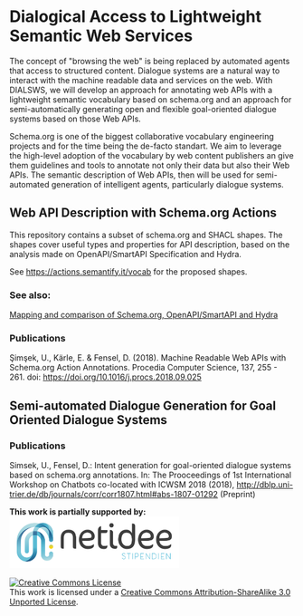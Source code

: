 # Dialogical Access to Lightweight Semantic Web Services
The concept of "browsing the web" is being replaced by automated agents that access to structured content. Dialogue systems are a natural way to interact with the machine readable data and services on the web. With DIALSWS, we will develop an approach for annotating web APIs with a lightweight semantic vocabulary based on schema.org and an approach for semi-automatically generating open and flexible goal-oriented dialogue systems based on those Web APIs. 

Schema.org is one of the biggest collaborative vocabulary engineering projects and for the time being the de-facto standart. We aim to leverage the high-level adoption of the vocabulary by web content publishers an give them guidelines and tools to annotate not only their data but also their Web APIs. The semantic description of Web APIs, then will be used for semi-automated generation of intelligent agents, particularly dialogue systems.

## Web API Description with Schema.org Actions

This repository contains a subset of schema.org and SHACL shapes. The shapes cover useful types and properties for API description, based on the analysis made on OpenAPI/SmartAPI Specification and Hydra.

<!--The doc folder contains a multipage HTML documentation created by Ontodocs.-->

See https://actions.semantify.it/vocab for the proposed shapes.

### See also:
[Mapping and comparison of Schema.org, OpenAPI/SmartAPI and Hydra](Comparison.md)

### Publications
Şimşek, U., Kärle, E. & Fensel, D. (2018). Machine Readable Web APIs with Schema.org Action Annotations. Procedia Computer Science, 137, 255 - 261. doi: https://doi.org/10.1016/j.procs.2018.09.025 

## Semi-automated Dialogue Generation for Goal Oriented Dialogue Systems

### Publications
Simsek,  U.,  Fensel,  D.:  Intent  generation  for goal-oriented  dialogue  systems based  on  schema.org annotations.  In:  The  Prooceedings  of  1st  International Workshop  on  Chatbots  co-located  with  ICWSM 2018  (2018),  http://dblp.uni-trier.de/db/journals/corr/corr1807.html#abs-1807-01292 (Preprint)

**This work is partially supported by:**
<a rel="license" href="https://netidee.at/dialogical-access-lightweight-semantic-web-services"><img alt="netidee stipendium" style="border-width:0" src="images/netidee_stip_logo.jpg" width=300/></a>


<a rel="license" href="http://creativecommons.org/licenses/by-sa/3.0/"><img alt="Creative Commons License" style="border-width:0" src="https://i.creativecommons.org/l/by-sa/3.0/88x31.png" /></a><br />This work is licensed under a <a rel="license" href="http://creativecommons.org/licenses/by-sa/3.0/">Creative Commons Attribution-ShareAlike 3.0 Unported License</a>.